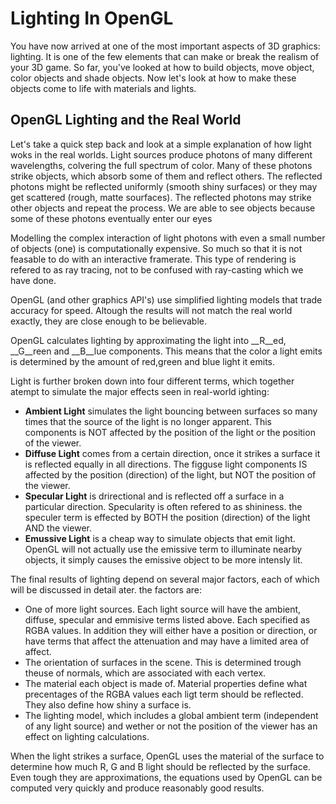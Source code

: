 # Lighting In OpenGL
You have now arrived at one of the most important aspects of 3D graphics: lighting. It is one of the few elements that can make or break the realism of your 3D game. So far, you've looked at how to build objects, move object, color objects and shade objects. Now let's look at how to make these objects come to life with materials and lights.

## OpenGL Lighting and the Real World
Let's take a quick step back and look at a simple explanation of how light woks in the real worlds. Light sources produce photons of many different wavelengths, colvering the full spectrum of color. Many of these photons strike objects, which absorb some of them and reflect others. The reflected photons might be reflected uniformly (smooth shiny surfaces) or they may get scattered (rough, matte sourfaces). The reflected photons may strike other objects and repeat the process. We are able to see objects because some of these photons eventually enter our eyes

Modelling the complex interaction of light photons with even a small number of objects (one) is computationally expensive. So much so that it is not feasable to do with an interactive framerate. This type of rendering is refered to as ray tracing, not to be confused with ray-casting which we have done.

OpenGL (and other graphics API's) use simplified lighting models that trade accuracy for speed. Altough the results will not match the real world exactly, they are close enough to be believable. 

OpenGL calculates lighting by approximating the light into __R__ed, __G__reen and __B__lue components. This means that the color a light emits is determined by the amount of red,green and blue light it emits.

Light is further broken down into four different terms, which together atempt to simulate the major effects seen in real-world ighting:

* __Ambient Light__ simulates the light bouncing between surfaces so many times that the source of the light is no longer apparent. This components is NOT affected by the position of the light or the position of the viewer.
* __Diffuse Light__ comes from a certain direction, once it strikes a surface it is reflected equally in all directions. The figguse light components IS affected by the position (direction) of the light, but NOT the position of the viewer.
* __Specular Light__ is drirectional and is reflected off a surface in a particular direction. Specularity is often refered to as shininess. the speculer term is effected by BOTH the position (direction) of the light AND the viewer.
* __Emussive Light__ is a cheap way to simulate objects that emit light. OpenGL will not actually use the emissive term to illuminate nearby objects, it simply causes the emissive object to be more intensly lit.

The final results of lighting depend on several major factors, each of which will be discussed in detail ater. the factors are:

* One of more light sources. Each light source will have the ambient, diffuse, specular and emmisive terms listed above. Each specified as RGBA values. In addition they will either have a position or direction, or have terms that affect the attenuation and may have a limited area of affect.
* The orientation of surfaces in the scene. This is determined trough theuse of normals, which are associated with each vertex.
* The material each object is made of. Material properties define what precentages of the RGBA values each ligt term should be reflected. They also define how shiny a surface is.
* The lighting model, which includes a global ambient term (independent of any light source) and wether or not the position of the viewer has an effect on lighting calculations. 

When the light strikes a surface, OpenGL uses the material of the surface to determine how much R, G and B light should be reflected by the surface. Even tough they are approximations, the equations used by OpenGL can be computed very quickly and produce reasonably good results.